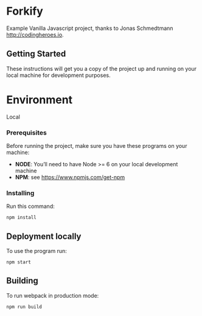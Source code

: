 # Forkify

Example Vanilla Javascript project, thanks to Jonas Schmedtmann http://codingheroes.io.

## Getting Started

These instructions will get you a copy of the project up and running on your local machine for development purposes.

# Environment

Local

### Prerequisites

Before running the project, make sure you have these programs on your machine:

* **NODE**: You’ll need to have Node >= 6 on your local development machine 
* **NPM**: see https://www.npmjs.com/get-npm

### Installing

Run this command:

```
npm install
``` 

## Deployment locally

To use the program run: 


```
npm start
```

## Building

To run webpack in production mode: 

```
npm run build
```
